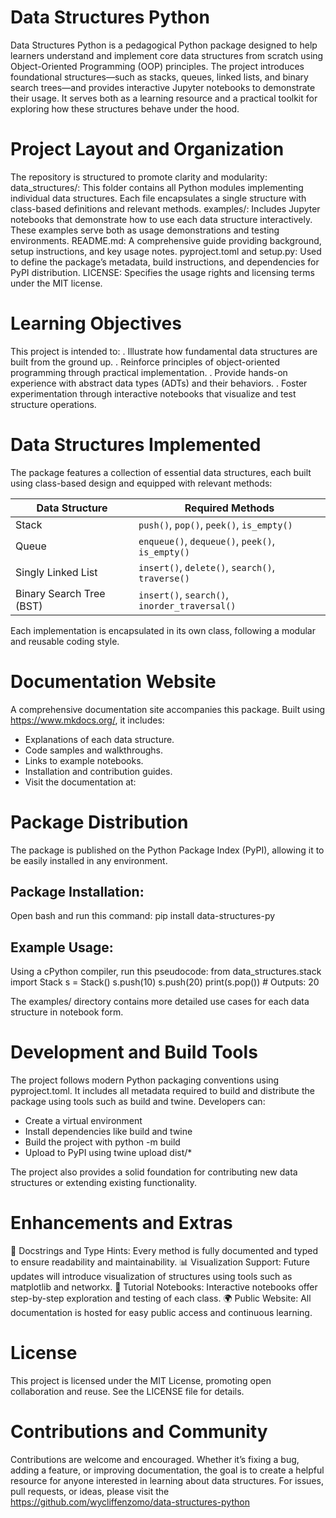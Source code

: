 # Data Structures Python
Data Structures Python is a pedagogical Python package designed to help learners understand and implement core data structures from scratch using Object-Oriented Programming (OOP) principles. The project introduces foundational structures—such as stacks, queues, linked lists, and binary search trees—and provides interactive Jupyter notebooks to demonstrate their usage. It serves both as a learning resource and a practical toolkit for exploring how these structures behave under the hood.

# Project Layout and Organization
The repository is structured to promote clarity and modularity:
data_structures/: This folder contains all Python modules implementing individual data structures. Each file encapsulates a single structure with class-based definitions and relevant methods.
examples/: Includes Jupyter notebooks that demonstrate how to use each data structure interactively. These examples serve both as usage demonstrations and testing environments.
README.md: A comprehensive guide providing background, setup instructions, and key usage notes.
pyproject.toml and setup.py: Used to define the package’s metadata, build instructions, and dependencies for PyPI distribution.
LICENSE: Specifies the usage rights and licensing terms under the MIT license.

# Learning Objectives
This project is intended to:
. Illustrate how fundamental data structures are built from the ground up.
. Reinforce principles of object-oriented programming through practical implementation.
. Provide hands-on experience with abstract data types (ADTs) and their behaviors.
. Foster experimentation through interactive notebooks that visualize and test structure operations.

# Data Structures Implemented

The package features a collection of essential data structures, each built using class-based design and equipped with relevant methods:

| Data Structure            | Required Methods                              |
|---------------------------|-----------------------------------------------|
| Stack                     | `push()`, `pop()`, `peek()`, `is_empty()`     |
| Queue                     | `enqueue()`, `dequeue()`, `peek()`, `is_empty()` |
| Singly Linked List        | `insert()`, `delete()`, `search()`, `traverse()` |
| Binary Search Tree (BST)  | `insert()`, `search()`, `inorder_traversal()` |


Each implementation is encapsulated in its own class, following a modular and reusable coding style.

# Documentation Website
A comprehensive documentation site accompanies this package. Built using https://www.mkdocs.org/, it includes:
* Explanations of each data structure.
* Code samples and walkthroughs.
* Links to example notebooks.
* Installation and contribution guides.
* Visit the documentation at:

# Package Distribution
The package is published on the Python Package Index (PyPI), allowing it to be easily installed in any environment.

## Package Installation:
Open bash and run this command: 
pip install data-structures-py

## Example Usage:
Using a cPython compiler, run this pseudocode:
from data_structures.stack import Stack
s = Stack()
s.push(10)
s.push(20)
print(s.pop())  # Outputs: 20

The examples/ directory contains more detailed use cases for each data structure in notebook form.

# Development and Build Tools
The project follows modern Python packaging conventions using pyproject.toml. It includes all metadata required to build and distribute the package using tools such as build and twine. Developers can:

* Create a virtual environment
* Install dependencies like build and twine
* Build the project with python -m build
* Upload to PyPI using twine upload dist/*

The project also provides a solid foundation for contributing new data structures or extending existing functionality.

# Enhancements and Extras
🧾 Docstrings and Type Hints: Every method is fully documented and typed to ensure readability and maintainability.
📊 Visualization Support: Future updates will introduce visualization of structures using tools such as matplotlib and networkx.
🔬 Tutorial Notebooks: Interactive notebooks offer step-by-step exploration and testing of each class.
🌍 Public Website: All documentation is hosted for easy public access and continuous learning.

# License
This project is licensed under the MIT License, promoting open collaboration and reuse. See the LICENSE file for details.

# Contributions and Community
Contributions are welcome and encouraged. Whether it’s fixing a bug, adding a feature, or improving documentation, the goal is to create a helpful resource for anyone interested in learning about data structures.
For issues, pull requests, or ideas, please visit the https://github.com/wycliffenzomo/data-structures-python